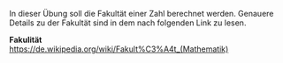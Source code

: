 In dieser Übung soll die Fakultät einer Zahl berechnet werden.
Genauere Details zu der Fakultät sind in dem nach folgenden Link zu lesen.

**Fakulität**
<br>
https://de.wikipedia.org/wiki/Fakult%C3%A4t_(Mathematik)
